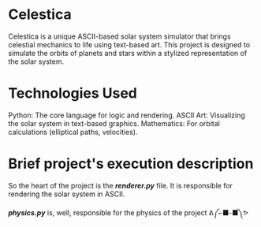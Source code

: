 # Celestica
Celestica is a unique ASCII-based solar system simulator that brings celestial mechanics to life using text-based art. This project is designed to simulate the orbits of planets and stars within a stylized representation of the solar system.
# Technologies Used
Python: The core language for logic and rendering.
ASCII Art: Visualizing the solar system in text-based graphics.
Mathematics: For orbital calculations (elliptical paths, velocities).
# Brief project's execution description
So the heart of the project is the *__renderer.py__* file. It is responsible for rendering the solar system in ASCII.

*__physics.py__* is, well, responsible for the physics of the project ᕕ༼⌐■-■༽ᕗ